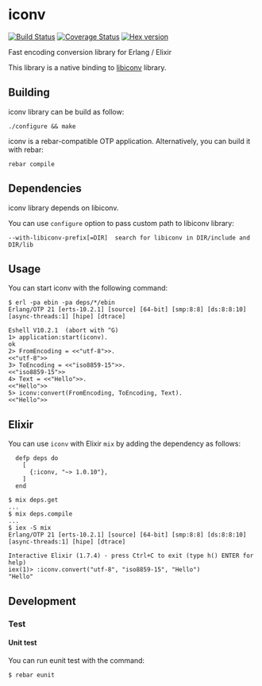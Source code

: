 # iconv

[![Build Status](https://travis-ci.org/processone/iconv.svg?branch=master)](https://travis-ci.org/processone/iconv) [![Coverage Status](https://coveralls.io/repos/processone/iconv/badge.svg?branch=master&service=github)](https://coveralls.io/github/processone/iconv?branch=master) [![Hex version](https://img.shields.io/hexpm/v/iconv.svg "Hex version")](https://hex.pm/packages/)

Fast encoding conversion library for Erlang / Elixir

This library is a native binding to
[libiconv](https://www.gnu.org/software/libiconv/) library.

## Building

iconv library can be build as follow:

    ./configure && make

iconv is a rebar-compatible OTP application. Alternatively, you can
build it with rebar:

    rebar compile

## Dependencies

iconv library depends on libiconv.

You can use `configure` option to pass custom path to libiconv
library:

    --with-libiconv-prefix[=DIR]  search for libiconv in DIR/include and DIR/lib

## Usage

You can start iconv with the following command:

```shell
$ erl -pa ebin -pa deps/*/ebin
Erlang/OTP 21 [erts-10.2.1] [source] [64-bit] [smp:8:8] [ds:8:8:10] [async-threads:1] [hipe] [dtrace]

Eshell V10.2.1  (abort with ^G)
1> application:start(iconv).
ok
2> FromEncoding = <<"utf-8">>. 
<<"utf-8">>
3> ToEncoding = <<"iso8859-15">>.
<<"iso8859-15">>
4> Text = <<"Hello">>.
<<"Hello">>
5> iconv:convert(FromEncoding, ToEncoding, Text).            
<<"Hello">>
```

## Elixir

You can use `iconv` with Elixir `mix` by adding the dependency as follows:

```
  defp deps do
    [
      {:iconv, "~> 1.0.10"},
    ]
  end
```

```
$ mix deps.get
...
$ mix deps.compile
...
$ iex -S mix
Erlang/OTP 21 [erts-10.2.1] [source] [64-bit] [smp:8:8] [ds:8:8:10] [async-threads:1] [hipe] [dtrace]

Interactive Elixir (1.7.4) - press Ctrl+C to exit (type h() ENTER for help)
iex(1)> :iconv.convert("utf-8", "iso8859-15", "Hello")
"Hello"
```

## Development

### Test

#### Unit test

You can run eunit test with the command:

    $ rebar eunit


